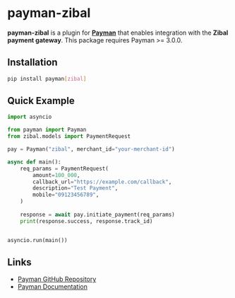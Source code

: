 # payman-zibal

**payman-zibal** is a plugin for **[Payman](https://pypi.org/project/payman/)** that enables integration with the **Zibal payment gateway**. This package requires Payman >= 3.0.0.

## Installation

```bash
pip install payman[zibal]
```

## Quick Example

```python
import asyncio

from payman import Payman
from zibal.models import PaymentRequest

pay = Payman("zibal", merchant_id="your-merchant-id")

async def main():
    req_params = PaymentRequest(
        amount=100_000,
        callback_url="https://example.com/callback",
        description="Test Payment",
        mobile="09123456789",
    )
    
    response = await pay.initiate_payment(req_params)
    print(response.success, response.track_id)


asyncio.run(main())
```


## Links

* [Payman GitHub Repository](https://github.com/irvaniamirali/payman)
* [Payman Documentation](https://irvaniamirali.github.io/payman)